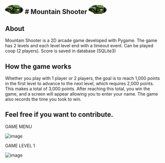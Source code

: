 !['Player'](https://raw.githubusercontent.com/Victorgabrieldsr/MountainShooter/refs/heads/master/asset/Player1.png) # Mountain Shooter !['Player'](https://raw.githubusercontent.com/Victorgabrieldsr/MountainShooter/refs/heads/master/asset/Player1.png)
---
## About

Mountain Shooter is a 2D arcade game developed with Pygame. The game has 2 levels and each level level end with a timeout event. 
Can be played coop (2 players).
Score is saved in database (SQLite3)

## How the game works

Whether you play with 1 player or 2 players, the goal is to reach 1,000 points in the first level to advance to the next level, which requires 2,000 points. This makes a total of 3,000 points. After reaching this total, you win the game, and a screen will appear allowing you to enter your name. The game also records the time you took to win.

## Feel free if you want to contribute.

GAME MENU

<img width="571" height="345" alt="image" src="https://github.com/user-attachments/assets/c74dd42a-5c29-4cf6-8a55-f66f94448623" />

GAME LEVEL 1

<img width="569" height="345" alt="image" src="https://github.com/user-attachments/assets/d8c80c07-16de-4ed4-967d-635547b35284" />
